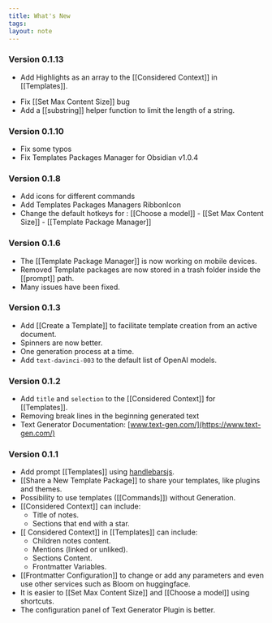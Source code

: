 ```yaml
---
title: What's New
tags: 
layout: note 
---
```

### Version 0.1.13
* Add Highlights as an array to the [[Considered Context]] in [[Templates]].
- Fix [[Set Max Content Size]] bug
- Add a [[substring]] helper function to limit the length of a string.
### Version 0.1.10
* Fix some typos
* Fix Templates Packages Manager for Obsidian v1.0.4
### Version 0.1.8 
* Add icons for different commands
* Add Templates Packages Managers RibbonIcon
* Change the default hotkeys for : [[Choose a model]] - [[Set Max Content Size]] - [[Template Package Manager]]
### Version 0.1.6 
* The [[Template Package Manager]] is now working on mobile devices.
* Removed Template packages are now stored in a trash folder inside the [[prompt]] path.
* Many issues have been fixed.
### Version 0.1.3 
-   Add [[Create a Template]] to facilitate template creation from an active document.
-   Spinners are now better.
-   One generation process at a time.
-   Add `text-davinci-003` to the default list of OpenAI models.

### Version 0.1.2 
-   Add `title` and `selection` to the [[Considered Context]] for [[Templates]].
-   Removing break lines in the beginning generated text
-  Text Generator Documentation: [www.text-gen.com/](https://www.text-gen.com/)

### Version 0.1.1
-   Add prompt [[Templates]] using [handlebarsjs](https://handlebarsjs.com/).
-   [[Share a New Template Package]] to share your templates, like plugins and themes.
-   Possibility to use templates ([[Commands]]) without Generation.
-   [[Considered Context]] can include:
    -   Title of notes.
    -   Sections that end with a star.
-  [[ Considered Context]] in [[Templates]] can include:
    -   Children notes content.
    -   Mentions (linked or unliked).
    -   Sections Content.
    -   Frontmatter Variables.
-   [[Frontmatter Configuration]] to change or add any parameters and even use other services such as Bloom on huggingface.
-   It is easier to [[Set Max Content Size]] and [[Choose a model]] using shortcuts.
-   The configuration panel of Text Generator Plugin is better.

